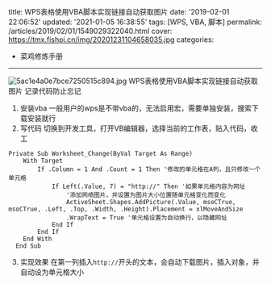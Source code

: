 title: WPS表格使用VBA脚本实现链接自动获取图片
date: '2019-02-01 22:06:52'
updated: '2021-01-05 16:38:55'
tags: [WPS, VBA, 脚本]
permalink: /articles/2019/02/01/1549029322040.html
cover: https://tmx.fishpi.cn/img/20201231104658035.jpg
categories: 
- 菜鸡修炼手册
---
![5ac1e4a0e7bce7250515c894.jpg](https://tmx.fishpi.cn/img/20201231104658035.jpg)
WPS表格使用VBA脚本实现链接自动获取图片
记录代码防止忘记

1. 安装vba
   一般用户的wps是不带vba的，无法启用宏，需要单独安装，搜索下载安装就行
2. 写代码
   切换到开发工具，打开VB编辑器，选择当前的工作表，贴入代码，收工

```
Private Sub Worksheet_Change(ByVal Target As Range)
    With Target
        If .Column = 1 And .Count = 1 Then '修改的单元格在A列，且只修改一个单元格
            If Left(.Value, 7) = "http://" Then '如果单元格内容为网址
                '添加网络图片，并设置为图片大小位置随单元格变化而变化
                ActiveSheet.Shapes.AddPicture(.Value, msoCTrue, msoCTrue, .Left, .Top, .Width, .Height).Placement = xlMoveAndSize
                .WrapText = True '单元格设置为自动换行，以隐藏网址
            End If
        End If  
    End With   
  End Sub
```

3. 实现效果
   在第一列插入`http://`开头的文本，会自动下载图片，插入对象，并自动设为单元格大小

